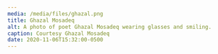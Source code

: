 ```yaml
---
media: /media/files/ghazal.png
title: Ghazal Mosadeq
alt: A photo of poet Ghazal Mosadeq wearing glasses and smiling.
caption: Courtesy Ghazal Mosadeq
date: 2020-11-06T15:32:00-0500
---
```

